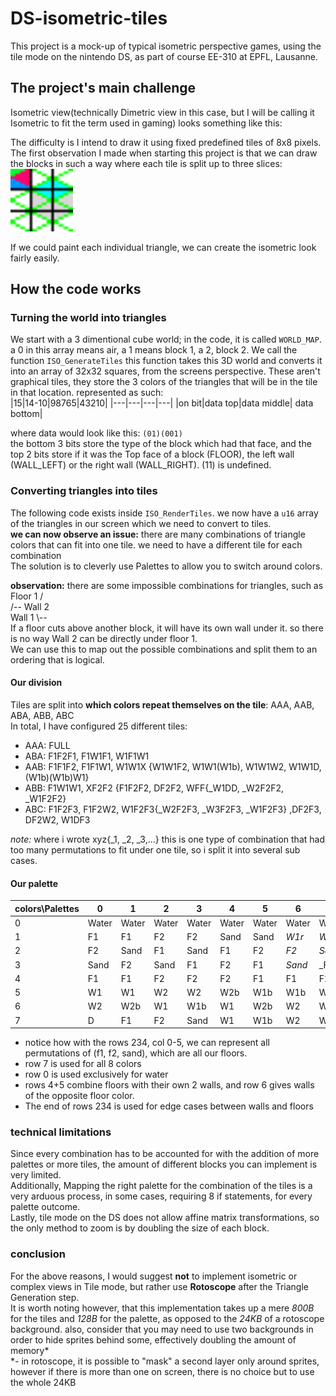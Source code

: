 # DS-isometric-tiles
This project is a mock-up of typical isometric perspective games, using the tile mode on the nintendo DS, as part of course EE-310 at EPFL, Lausanne.

## The project's main challenge
Isometric view(technically Dimetric view in this case, but I will be calling it Isometric to fit the term used in gaming) looks something like this:

The difficulty is I intend to draw it using fixed predefined tiles of 8x8 pixels.
The first observation I made when starting this project is that we can draw the blocks in such a way where each tile is split up to three slices:  
<img src="readme_files/tile_slices.png" width="100" />  

If we could paint each individual triangle, we can create the isometric look fairly easily.

## How the code works
### Turning the world into triangles
We start with a 3 dimentional cube world; in the code, it is called `WORLD_MAP`. a 0 in this array means air, a 1 means block 1, a 2, block 2.
We call the function `ISO_GenerateTiles` this function takes this 3D world and converts it into an array of 32x32 squares, from the screens perspective.
These aren't graphical tiles, they store the 3 colors of the triangles that will be in the tile in that location. represented as such:  
|15|14-10|98765|43210|
|---|---|---|---|
|on bit|data top|data middle| data bottom|

where data would look like this: `(01)(001)`  
the bottom 3 bits store the type of the block which had that face, and the top 2 bits store if it was the Top face of a block (FLOOR), the left wall (WALL_LEFT) or the right wall (WALL_RIGHT). (11) is undefined.  

### Converting triangles into tiles
The following code exists inside `ISO_RenderTiles`.
we now have a `u16` array of the triangles in our screen which we need to convert to tiles.  
**we can now observe an issue:** there are many combinations of triangle colors that can fit into one tile. we need to have a different tile for each combination  
The solution is to cleverly use Palettes to allow you to switch around colors.

**observation:** there are some impossible combinations for triangles, such as  
Floor 1 /  
  /-- Wall 2  
Wall 1 \\--  
If a floor cuts above another block, it will have its own wall under it. so there is no way Wall 2 can be directly under floor 1.  
We can use this to map out the possible combinations and split them to an ordering that is logical.  

#### Our division
Tiles are split into **which colors repeat themselves on the tile**: AAA, AAB, ABA, ABB, ABC  
In total, I have configured 25 different tiles:  
 - AAA: FULL
 - ABA: F1F2F1, F1W1F1, W1F1W1
 - AAB: F1F1F2, F1F1W1, W1W1X {W1W1F2, W1W1(W1b), W1W1W2, W1W1D, (W1b)(W1b)W1}
 - ABB: F1W1W1, XF2F2 {F1F2F2, DF2F2, WFF{_W1DD, _W2F2F2, _W1F2F2}
 - ABC: F1F2F3, F1F2W2, W1F2F3{_W2F2F3, _W3F2F3, _W1F2F3} ,DF2F3, DF2W2, W1DF3

_note:_ where i wrote xyz{_1, _2, _3,...} this is one type of combination that had too many permutations to fit under one tile, so i split it into several sub cases.


#### Our palette
|colors\\Palettes| 0 | 1 | 2 | 3 | 4 | 5 | 6 | 7 |
|---|---|---|---|---|---|---|---|---|
| 0 |Water|Water|Water|Water|Water|Water|Water|Water|
| 1 | F1 | F1 | F2 | F2 | Sand | Sand |_W1r_|_W2r_|
| 2 | F2 | Sand | F1 | Sand |  F1 | F2 |_F2_|_Sand_|
| 3 | Sand | F2 | Sand | F1 | F2 | F1 | _Sand_ | _F1 |
| 4 | F1 | F1 | F2 | F2 | F2 | F1 | F1 | F2 |
| 5 | W1 | W1 | W2 | W2 | W2b | W1b | W1b | W2b |
| 6 | W2 | W2b| W1 | W1b | W1 | W2b | W2 | W1b |
| 7 | D | F1 | F2 | Sand | W1 | W1b | W2 | W2b |

- notice how with the rows 234, col 0-5, we can represent all permutations of (f1, f2, sand), which are all our floors.
- row 7 is used for all 8 colors
- row 0 is used exclusively for water
- rows 4+5 combine floors with their own 2 walls, and row 6 gives walls of the opposite floor color.
- The end of rows 234 is used for edge cases between walls and floors

### technical limitations
Since every combination has to be accounted for with the addition of more palettes or more tiles, the amount of different blocks you can implement is very limited.  
Additionally, Mapping the right palette for the combination of the tiles is a very arduous process, in some cases, requiring 8 if statements, for every palette outcome.  
Lastly, tile mode on the DS does not allow affine matrix transformations, so the only method to zoom is by doubling the size of each block.
### conclusion
For the above reasons, I would suggest **not** to implement isometric or complex views in Tile mode, but rather use **Rotoscope** after the Triangle Generation step.  
It is worth noting however, that this implementation takes up a mere _800B_ for the tiles and _128B_ for the palette, as opposed to the _24KB_ of a rotoscope background.  also, consider that you may need to use two backgrounds in order to hide sprites behind some, effectively doubling the amount of memory*  
*- in rotoscope, it is possible to "mask" a second layer only around sprites, however if there is more than one on screen, there is no choice but to use the whole 24KB
